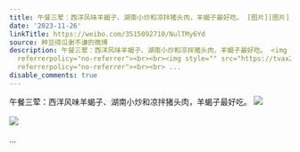 ```yaml
---
title: 午餐三荤：西洋风味羊蝎子、湖南小炒和凉拌猪头肉，羊蝎子最好吃。 [图片][图片]
date: '2023-11-26'
linkTitle: https://weibo.com/3515092710/NulTMy6Yd
source: 种豆得瓜谢不谦的微博
description: 午餐三荤：西洋风味羊蝎子、湖南小炒和凉拌猪头肉，羊蝎子最好吃。 <img style="" src="https://tvax2.sinaimg.cn/large/d1840ee6ly1hk8iemoilqj20ua0mpjxb.jpg"
  referrerpolicy="no-referrer"><br><br><img style="" src="https://tvax2.sinaimg.cn/large/d1840ee6ly1hk8iemzt98j20ua0mpn2l.jpg"
  referrerpolicy="no-referrer"><br><br> ...
disable_comments: true
---
```

午餐三荤：西洋风味羊蝎子、湖南小炒和凉拌猪头肉，羊蝎子最好吃。 <img style="" src="https://tvax2.sinaimg.cn/large/d1840ee6ly1hk8iemoilqj20ua0mpjxb.jpg" referrerpolicy="no-referrer"><br><br><img style="" src="https://tvax2.sinaimg.cn/large/d1840ee6ly1hk8iemzt98j20ua0mpn2l.jpg" referrerpolicy="no-referrer"><br><br> ...